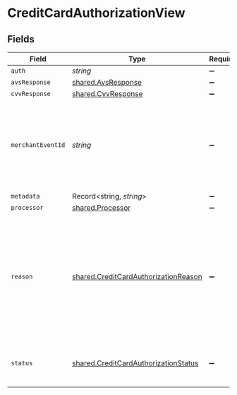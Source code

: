 # CreditCardAuthorizationView


## Fields

| Field                                                                                                                                                                                                                                                                                                  | Type                                                                                                                                                                                                                                                                                                   | Required                                                                                                                                                                                                                                                                                               | Description                                                                                                                                                                                                                                                                                            | Example                                                                                                                                                                                                                                                                                                |
| ------------------------------------------------------------------------------------------------------------------------------------------------------------------------------------------------------------------------------------------------------------------------------------------------------ | ------------------------------------------------------------------------------------------------------------------------------------------------------------------------------------------------------------------------------------------------------------------------------------------------------ | ------------------------------------------------------------------------------------------------------------------------------------------------------------------------------------------------------------------------------------------------------------------------------------------------------ | ------------------------------------------------------------------------------------------------------------------------------------------------------------------------------------------------------------------------------------------------------------------------------------------------------ | ------------------------------------------------------------------------------------------------------------------------------------------------------------------------------------------------------------------------------------------------------------------------------------------------------ |
| `auth`                                                                                                                                                                                                                                                                                                 | *string*                                                                                                                                                                                                                                                                                               | :heavy_minus_sign:                                                                                                                                                                                                                                                                                     | N/A                                                                                                                                                                                                                                                                                                    |                                                                                                                                                                                                                                                                                                        |
| `avsResponse`                                                                                                                                                                                                                                                                                          | [shared.AvsResponse](../../models/shared/avsresponse.md)                                                                                                                                                                                                                                               | :heavy_minus_sign:                                                                                                                                                                                                                                                                                     | N/A                                                                                                                                                                                                                                                                                                    |                                                                                                                                                                                                                                                                                                        |
| `cvvResponse`                                                                                                                                                                                                                                                                                          | [shared.CvvResponse](../../models/shared/cvvresponse.md)                                                                                                                                                                                                                                               | :heavy_minus_sign:                                                                                                                                                                                                                                                                                     | N/A                                                                                                                                                                                                                                                                                                    |                                                                                                                                                                                                                                                                                                        |
| `merchantEventId`                                                                                                                                                                                                                                                                                      | *string*                                                                                                                                                                                                                                                                                               | :heavy_minus_sign:                                                                                                                                                                                                                                                                                     | The reference ID associated with a transaction event (auth, capture, refund, void). This is an arbitrary identifier created by the merchant. Bolt does not enforce any uniqueness constraints on this ID. It is up to the merchant to generate identifiers that properly fulfill its needs.            | dbe0cd5d-3261-41d9-ba61-49e5b9d07567                                                                                                                                                                                                                                                                   |
| `metadata`                                                                                                                                                                                                                                                                                             | Record<string, *string*>                                                                                                                                                                                                                                                                               | :heavy_minus_sign:                                                                                                                                                                                                                                                                                     | N/A                                                                                                                                                                                                                                                                                                    |                                                                                                                                                                                                                                                                                                        |
| `processor`                                                                                                                                                                                                                                                                                            | [shared.Processor](../../models/shared/processor.md)                                                                                                                                                                                                                                                   | :heavy_minus_sign:                                                                                                                                                                                                                                                                                     | N/A                                                                                                                                                                                                                                                                                                    |                                                                                                                                                                                                                                                                                                        |
| `reason`                                                                                                                                                                                                                                                                                               | [shared.CreditCardAuthorizationReason](../../models/shared/creditcardauthorizationreason.md)                                                                                                                                                                                                           | :heavy_minus_sign:                                                                                                                                                                                                                                                                                     | The reason code explaining the authorization status.<br/>  * `1` - none<br/>  * `2` - invalid_amount<br/>  * `3` - invalid_cvv<br/>  * `4` - invalid_cc_number<br/>  * `5` - expired<br/>  * `6` - risk<br/>  * `7` - lost_stolen<br/>  * `8` - call_issuer<br/>  * `9` - invalid_merchant_for_card<br/>  * `10` - unsupported_payment_method<br/> |                                                                                                                                                                                                                                                                                                        |
| `status`                                                                                                                                                                                                                                                                                               | [shared.CreditCardAuthorizationStatus](../../models/shared/creditcardauthorizationstatus.md)                                                                                                                                                                                                           | :heavy_minus_sign:                                                                                                                                                                                                                                                                                     | The status of the authorization request.<br/>  * `1` - succeeded<br/>  * `2` - declined<br/>  * `3` - error<br/>                                                                                                                                                                                       | succeeded                                                                                                                                                                                                                                                                                              |